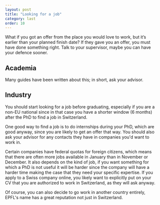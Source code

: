 ```yaml
---
layout: post
title: "Looking for a job"
category: last
order: 10
---
```


What if you got an offer from the place you would love to work, but it’s earlier than your planned finish date?
If they gave you an offer, you must have done something right. Talk to your supervisor, maybe you can have your defence sooner.

## Academia

Many guides have been written about this; in short, ask your advisor.


## Industry

You should start looking for a job before graduating, especially if you are a non-EU national since in that case you have a shorter window (6 months) after the PhD to find a job in Switzerland.

One good way to find a job is to do internships during your PhD, which are good anyway, since you are likely to get an offer that way.
You should also ask your advisor for any contacts they have in companies you'd want to work in.

Certain companies have federal quotas for foreign citizens, which means that there are often more jobs available in January than in November or December.
It also depends on the kind of job, if you want something for which a PhD is not useful it will be harder since the company will have a harder time making the case that they need your specific expertise.
If you apply to a Swiss company online, you likely want to explicitly put on your CV that you are authorized to work in Switzerland, as they will ask anyway.

Of course, you can also decide to go work in another country entirely, EPFL's name has a great reputation not just in Switzerland.
